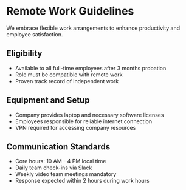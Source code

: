 # Remote Work Guidelines

We embrace flexible work arrangements to enhance productivity and employee satisfaction.

## Eligibility
- Available to all full-time employees after 3 months probation
- Role must be compatible with remote work
- Proven track record of independent work

## Equipment and Setup
- Company provides laptop and necessary software licenses
- Employees responsible for reliable internet connection
- VPN required for accessing company resources

## Communication Standards
- Core hours: 10 AM - 4 PM local time
- Daily team check-ins via Slack
- Weekly video team meetings mandatory
- Response expected within 2 hours during work hours